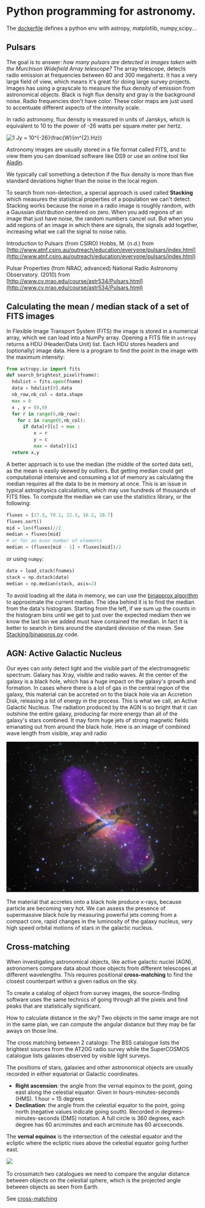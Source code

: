 # Python programming for astronomy.

The [dockerfile]() defines a python env with astropy, matplotlib, numpy,scipy...

## Pulsars

The goal is to answer: *how many pulsars are detected in images taken with the Murchison Widefield Array telescope?* 
The array telescope, detects radio emission at frequencies between 80 and 300 megahertz. It has a very large field of view, which means it's great for doing large survey projects.
Images has using a grayscale to measure the flux density of emission from astronomical objects. Black is high flux density and gray is the background noise. Radio frequencies don't have color. These color maps are just used to accentuate different aspects of the intensity scale.

In radio astronomy, flux density is measured in units of Janskys, which is equivalent to 10 to the power of -26 watts per square meter per hertz.

  <img src="https://latex.codecogs.com/gif.latex?1&space;Jy&space;=&space;10^{-26}\frac{W}{m^{2}.Hz}" title="1 Jy = 10^{-26}\frac{W}{m^{2}.Hz}" />)

Astronomy images are usually stored in a file format called FITS, and to view them you can download software like DS9 or use an online tool like [Aladin](https://aladin.u-strasbg.fr/).

We typically call something a detection if the flux density is more than five standard deviations higher than the noise in the local region.

To search from non-detection, a special approach is used called **Stacking** which  measures the statistical properties of a population we can't detect. Stacking works because the noise in a radio image is roughly random, with a Gaussian distribution centered on zero. When you add regions of an image that just have noise, the random numbers cancel out. But when you add regions of an image in which there are signals, the signals add together, increasing what we call the signal to noise ratio.

Introduction to Pulsars (from CSIRO) Hobbs, M. (n.d.) from [http://www.atnf.csiro.au/outreach/education/everyone/pulsars/index.html](http://www.atnf.csiro.au/outreach/education/everyone/pulsars/index.html)

Pulsar Properties (from NRAO, advanced) National Radio Astronomy Observatory. (2010) from [http://www.cv.nrao.edu/course/astr534/Pulsars.html](http://www.cv.nrao.edu/course/astr534/Pulsars.html)

## Calculating the mean / median stack of a set of FITS images

In Flexible Image Transport System (FITS) the image is stored in a numerical array, which we can load into a NumPy array. Opening a FITS file in `astropy` returns a HDU (Header/Data Unit) list. Each HDU stores headers and (optionally) image data. Here is a program to find the point in the image with the maximum intensity:

```python
from astropy.io import fits
def search_brightest_pixel(fname):
  hdulist = fits.open(fname)
  data = hdulist[0].data
  nb_row,nb_col = data.shape
  max = 0
  x , y = (0,0)
  for r in range(0,nb_row):
    for c in range(0,nb_col):
      if data[r][c] > max :
          x = r
          y = c
          max = data[r][c]
  return x,y
```

A better approach is to use the median (the middle of the sorted data set), as the mean is easily skewed by outliers. But getting median could get computational intensive and consuming a lot of memory as calculating the median requires all the data to be in memory at once. This is an issue in typical astrophysics calculations, which may use hundreds of thousands of FITS files. To compute the median we can use the statistics library, or the following:

```python
fluxes = [17.3, 70.1, 22.3, 16.2, 20.7]
fluxes.sort()
mid = len(fluxes)//2
median = fluxes[mid]
# or for an even number of elements
median = (fluxes[mid - 1] + fluxes[mid])/2
```

or using `numpy`: 

```python
data = load_stack(fnames)
stack = np.dstack(data)
median = np.median(stack, axis=2)
```

To avoid loading all the data in memory, we can use the [binapprox algorithm](http://www.stat.cmu.edu/~ryantibs/papers/median.pdf) to approximate the current median. The idea behind it is to find the median from the data's histogram.
Starting from the left, if we sum up the counts in the histogram bins until we get to just over the expected mediam then we know the last bin we added must have contained the median. In fact it is better to search in bins around the standard devision of the mean. See [Stacking/binapprox.py](https://github.com/jbcodeforce/python-code/blob/master/astronomy/Stacking/binapprox.py) code.

## AGN: Active Galactic Nucleus

Our eyes can only detect light and the visible part of the electromagnetic spectrum.  Galaxy has Xray, visible and radio waves. At the center of the galaxy is a black hole, which has a huge impact on the galaxy's growth and formation. In cases where there is a lot of gas in the central region of the galaxy, this material can be accreted on to the black hole via an Accretion Disk, releasing a lot of energy in the process. This is what we call, an Active Galactic Nucleus. The radiation produced by the AGN is so bright that it can outshine the entire galaxy, producing far more energy than all of the galaxy's stars combined. It may form huge jets of strong magnetic fields emanating out from around the black hole. Here is an image of combined wave length from visible, xray and radio

![Galaxy in 3 wave lengths](./images/galaxy-3w.png)

The material that accretes onto a black hole produce x-rays, because particle are becoming very hot. We can assess the presence of supermassive black hole by measuring powerful jets coming from a compact core, rapid changes in the luminosity of the galaxy nucleus, very high speed orbital motions of stars in the galactic nucleus.

## Cross-matching

When investigating astronomical objects, like active galactic nuclei (AGN), astronomers compare data about those objects from different telescopes at different wavelengths. This requires positional **cross-matching** to find the closest counterpart within a given radius on the sky.

To create a catalog of object from survey images, the source-finding software uses the same technics of going through all the pixels and find peaks that are statistically significant.

How to calculate distance in the sky? Two objects in the same image are not in the same plan, we can compute the angular distance but they may be far aways on those line.

The cross matching between 2 catalogs: The BSS catalogue lists the brightest sources from the AT20G radio survey while the SuperCOSMOS catalogue lists galaxies observed by visible light surveys.

The positions of stars, galaxies and other astronomical objects are usually recorded in either equatorial or Galactic coordinates.
  
  * **Right ascension**: the angle from the vernal equinox to the point, going east along the celestial equator. Given in hours-minutes-seconds (HMS). 1 hour = 15 degrees
  * **Declination**: the angle from the celestial equator to the point, going north (negative values indicate going south). Recorded in degrees-minutes-seconds (DMS) notation. A full circle is 360 degrees, each degree has 60 arcminutes and each arcminute has 60 arcseconds.

The **vernal equinox** is the intersection of the celestial equator and the ecliptic where the ecliptic rises above the celestial equator going further east.

![](https://groklearning-cdn.com/modules/5JAX7dX9j4wdXKXRHwyECd/Ra_and_dec_demo.gif)

To crossmatch two catalogues we need to compare the angular distance between objects on the celestial sphere, which is the projected angle between objects as seen from Earth.

See [cross-matching](https://github.com/jbcodeforce/python-code/blob/master/astronomy/CrossMatching/cross-matching.py)